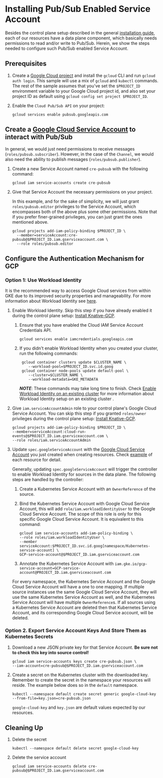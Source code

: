 # Installing Pub/Sub Enabled Service Account

Besides the control plane setup described in the general
[installation guide](./install-knative-gcp.md), each of our resources have a
data plane component, which basically needs permissions to read and/or write to
Pub/Sub. Herein, we show the steps needed to configure such Pub/Sub enabled
Service Account.

## Prerequisites

1. Create a
    [Google Cloud project](https://cloud.google.com/resource-manager/docs/creating-managing-projects)
    and install the `gcloud` CLI and run `gcloud auth login`. This sample will
    use a mix of `gcloud` and `kubectl` commands. The rest of the sample assumes
    that you've set the `$PROJECT_ID` environment variable to your Google Cloud
    project id, and also set your project ID as default using
    `gcloud config set project $PROJECT_ID`.

1. Enable the `Cloud Pub/Sub API` on your project:

    ```shell
    gcloud services enable pubsub.googleapis.com
    ```

## Create a [Google Cloud Service Account](https://console.cloud.google.com/iam-admin/serviceaccounts/project) to interact with Pub/Sub

In general, we would just need permissions to
receive messages (`roles/pubsub.subscriber`). However, in the case of the
`Channel`, we would also need the ability to publish messages
(`roles/pubsub.publisher`).

1. Create a new Service Account named `cre-pubsub` with the following
    command:

    ```shell
    gcloud iam service-accounts create cre-pubsub
    ```

1. Give that Service Account the necessary permissions on your project.

    In this example, and for the sake of simplicity, we will just grant
    `roles/pubsub.editor` privileges to the Service Account, which
    encompasses both of the above plus some other permissions. Note that if
    you prefer finer-grained privileges, you can just grant the ones
    mentioned above.

    ```shell
    gcloud projects add-iam-policy-binding $PROJECT_ID \
      --member=serviceAccount:cre-pubsub@$PROJECT_ID.iam.gserviceaccount.com \
      --role roles/pubsub.editor
    ```

## Configure the Authentication Mechanism for GCP

### Option 1: Use Workload Identity

It is the recommended way to access Google Cloud services from within
GKE due to its improved security properties and manageability. For more
information about Workload Identity see
[here](https://cloud.google.com/kubernetes-engine/docs/how-to/workload-identity).

1. Enable Workload Identity. Skip this step if you have already enabled it
  during the control plane setup: [Install Knative-GCP](install-knative-gcp.md).

    1. Ensure that you have enabled the Cloud IAM Service Account Credentials API.
        ```shell
        gcloud services enable iamcredentials.googleapis.com
        ```
    1. If you didn't enable Workload Identity when you
    created your cluster, run the following commands: 
    
        ```shell 
         gcloud container clusters update $CLUSTER_NAME \
            --workload-pool=$PROJECT_ID.svc.id.goog
         gcloud container node-pools update default-pool \
            --cluster=$CLUSTER_NAME \
            --workload-metadata=GKE_METADATA
        ````
        ***NOTE***: These commands may take long time to finish. Check 
        [Enable Workload Identity on an existing cluster](https://cloud.google.com/kubernetes-engine/docs/how-to/workload-identity#enable_on_an_existing_cluster)
        for more information about Workload Identity setup on an existing cluster .
    
1. Give `iam.serviceAccountAdmin` role to your control plane's Google
  Cloud Service Account. You can skip this step if you granted
  `roles/owner` privileges during the control plane setup:
  [Install Knative-GCP](install-knative-gcp.md).

    ```shell
    gcloud projects add-iam-policy-binding $PROJECT_ID \
    --member=serviceAccount:cloud-run-events@$PROJECT_ID.iam.gserviceaccount.com \
    --role roles/iam.serviceAccountAdmin
    ```

1. Update `spec.googleServiceAccount` with the
  [Google Cloud Service Account](https://console.cloud.google.com/iam-admin/serviceaccounts/project)
  you just created when creating resources. Check
  [example](https://github.com/google/knative-gcp/tree/master/docs/examples)
  of each resource for detail.

    Generally, updating `spec.googleServiceAccount` will trigger the
    controller to enable Workload Identity for sources in the data plane.
    The following steps are handled by the controller:

    1. Create a Kubernetes Service Account with an `OwnerReference` of the source.

    1. Bind the Kubernetes Service Account with Google Cloud Service
     Account, this will add `role/iam.workloadIdentityUser` to the
     Google Cloud Service Account. The scope of this role is only for
     this specific Google Cloud Service Account. It is equivalent to this
     command:

        ```shell
        gcloud iam service-accounts add-iam-policy-binding \
        --role roles/iam.workloadIdentityUser \
        --member serviceAccount:$PROJECT_ID.svc.id.goog[namespace/Kubernetes-service-account] \
        GCP-service-account@$PROJECT_ID.iam.gserviceaccount.com
        ```

    1. Annotate the Kubernetes Service Account with
     `iam.gke.io/gcp-service-account=GCP-service-account@PROJECT_ID.iam.gserviceaccount.com`

    For every namespace, the Kubernetes Service Account and the Google
    Cloud Service Account will have a one to one mapping. If
    multiple source instances use the same Google Cloud Service Account,
    they will use the same Kubernetes Service Account as well, and the
    Kubernetes Service Account will have multiple `OwnerReference`s. If
    all sources using a Kubernetes Service Account are deleted then that
    Kubernetes Service Account, and its corresponding Google Cloud Service
    account, will be deleted.

### Option 2.  Export Service Account Keys And Store Them as Kubernetes Secrets

1. Download a new JSON private key for that Service Account. **Be sure
    not to check this key into source control!**

    ```shell
    gcloud iam service-accounts keys create cre-pubsub.json \
    --iam-account=cre-pubsub@$PROJECT_ID.iam.gserviceaccount.com
    ```

1. Create a secret on the Kubernetes cluster with the downloaded key.
    Remember to create the secret in the namespace your resources will
    reside. The example below does so in the `default` namespace.

    ```shell
    kubectl --namespace default create secret generic google-cloud-key --from-file=key.json=cre-pubsub.json
    ```

    `google-cloud-key` and `key.json` are default values expected by our
    resources.

## Cleaning Up

1. Delete the secret

   ```shell
   kubectl --namespace default delete secret google-cloud-key
   ```

1. Delete the service account

   ```shell
   gcloud iam service-accounts delete cre-pubsub@$PROJECT_ID.iam.gserviceaccount.com
   ```
